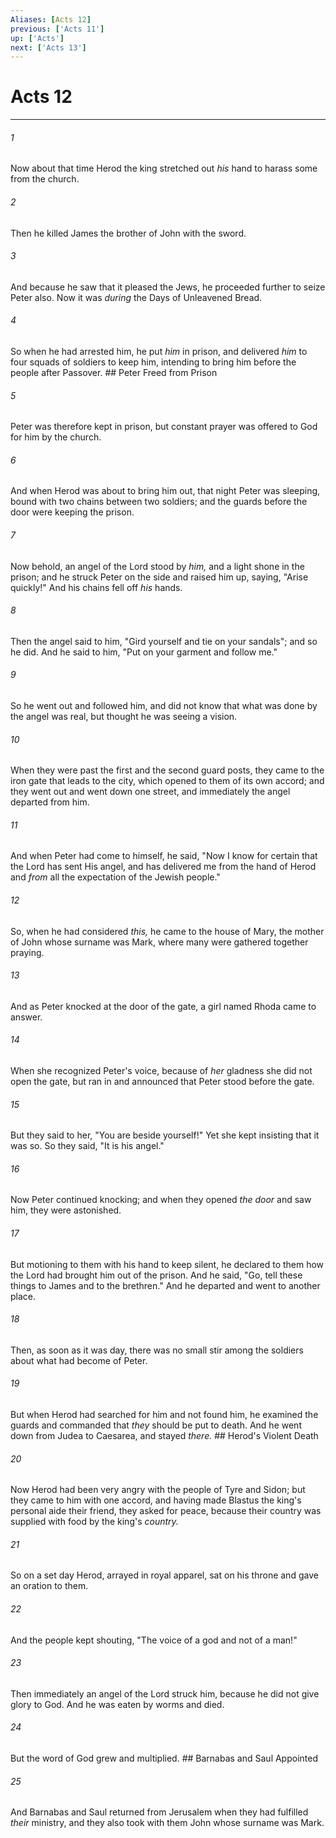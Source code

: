 ```yaml
---
Aliases: [Acts 12]
previous: ['Acts 11']
up: ['Acts']
next: ['Acts 13']
---
```

# Acts 12

***


###### 1 
Now about that time Herod the king stretched out _his_ hand to harass some from the church. 

###### 2 
Then he killed James the brother of John with the sword. 

###### 3 
And because he saw that it pleased the Jews, he proceeded further to seize Peter also. Now it was _during_ the Days of Unleavened Bread. 

###### 4 
So when he had arrested him, he put _him_ in prison, and delivered _him_ to four squads of soldiers to keep him, intending to bring him before the people after Passover. ## Peter Freed from Prison 

###### 5 
Peter was therefore kept in prison, but constant prayer was offered to God for him by the church. 

###### 6 
And when Herod was about to bring him out, that night Peter was sleeping, bound with two chains between two soldiers; and the guards before the door were keeping the prison. 

###### 7 
Now behold, an angel of the Lord stood by _him,_ and a light shone in the prison; and he struck Peter on the side and raised him up, saying, "Arise quickly!" And his chains fell off _his_ hands. 

###### 8 
Then the angel said to him, "Gird yourself and tie on your sandals"; and so he did. And he said to him, "Put on your garment and follow me." 

###### 9 
So he went out and followed him, and did not know that what was done by the angel was real, but thought he was seeing a vision. 

###### 10 
When they were past the first and the second guard posts, they came to the iron gate that leads to the city, which opened to them of its own accord; and they went out and went down one street, and immediately the angel departed from him. 

###### 11 
And when Peter had come to himself, he said, "Now I know for certain that the Lord has sent His angel, and has delivered me from the hand of Herod and _from_ all the expectation of the Jewish people." 

###### 12 
So, when he had considered _this,_ he came to the house of Mary, the mother of John whose surname was Mark, where many were gathered together praying. 

###### 13 
And as Peter knocked at the door of the gate, a girl named Rhoda came to answer. 

###### 14 
When she recognized Peter's voice, because of _her_ gladness she did not open the gate, but ran in and announced that Peter stood before the gate. 

###### 15 
But they said to her, "You are beside yourself!" Yet she kept insisting that it was so. So they said, "It is his angel." 

###### 16 
Now Peter continued knocking; and when they opened _the door_ and saw him, they were astonished. 

###### 17 
But motioning to them with his hand to keep silent, he declared to them how the Lord had brought him out of the prison. And he said, "Go, tell these things to James and to the brethren." And he departed and went to another place. 

###### 18 
Then, as soon as it was day, there was no small stir among the soldiers about what had become of Peter. 

###### 19 
But when Herod had searched for him and not found him, he examined the guards and commanded that _they_ should be put to death. And he went down from Judea to Caesarea, and stayed _there._ ## Herod's Violent Death 

###### 20 
Now Herod had been very angry with the people of Tyre and Sidon; but they came to him with one accord, and having made Blastus the king's personal aide their friend, they asked for peace, because their country was supplied with food by the king's _country._ 

###### 21 
So on a set day Herod, arrayed in royal apparel, sat on his throne and gave an oration to them. 

###### 22 
And the people kept shouting, "The voice of a god and not of a man!" 

###### 23 
Then immediately an angel of the Lord struck him, because he did not give glory to God. And he was eaten by worms and died. 

###### 24 
But the word of God grew and multiplied. ## Barnabas and Saul Appointed 

###### 25 
And Barnabas and Saul returned from Jerusalem when they had fulfilled _their_ ministry, and they also took with them John whose surname was Mark.
